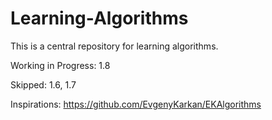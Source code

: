 Learning-Algorithms
===================

This is a central repository for learning algorithms.

Working in Progress: 1.8

Skipped: 1.6, 1.7

Inspirations:
https://github.com/EvgenyKarkan/EKAlgorithms
